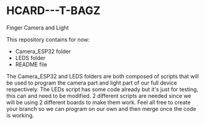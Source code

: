 # HCARD---T-BAGZ
Finger Camera and Light

This repository contains for now:
- Camera_ESP32 folder
- LEDS folder
- README file

The Camera_ESP32 and LEDS folders are both composed of scripts that will be used to program the camera part and light part of our full device respectively. The LEDs script has some code already but it's just for testing, this can and need to be modified.
2 different scripts are needed since we will be using 2 different boards to make them work.
Feel all free to create your branch so we can program on our own and then merge once the code is working.
